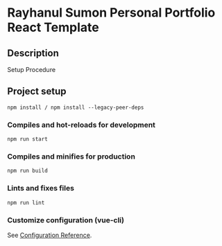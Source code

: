 # Rayhanul Sumon Personal Portfolio React Template

## Description

Setup Procedure 
 
## Project setup

```
npm install / npm install --legacy-peer-deps 
``` 

### Compiles and hot-reloads for development

```
npm run start  
```

### Compiles and minifies for production

```
npm run build
```
 
### Lints and fixes files 

```
npm run lint
```

### Customize configuration (vue-cli)

See [Configuration Reference](https://cli.vuejs.org/config/).
